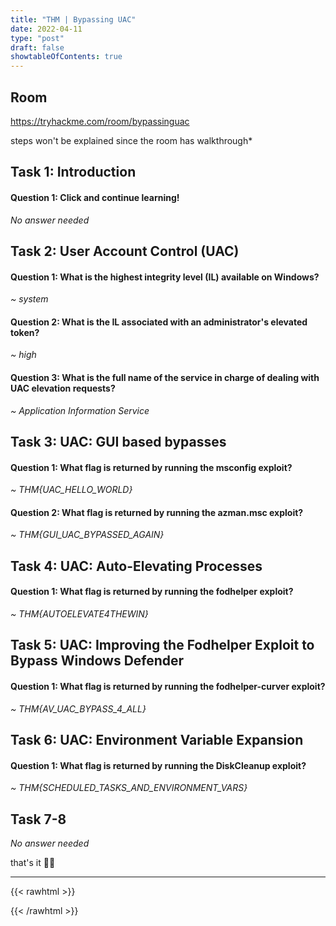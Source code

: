 ```yaml
---
title: "THM | Bypassing UAC"
date: 2022-04-11
type: "post"
draft: false
showtableOfContents: true
---
```


## Room

https://tryhackme.com/room/bypassinguac

steps won't be explained since the room has walkthrough*
## Task 1: Introduction

#### Question 1: Click and continue learning!

*No answer needed*

## Task 2: User Account Control (UAC)

#### Question 1: What is the highest integrity level (IL) available on Windows?

*~ system*

#### Question 2: What is the IL associated with an administrator's elevated token?

*~ high*

#### Question 3: What is the full name of the service in charge of dealing with UAC elevation requests?

*~ Application Information Service*

## Task 3: UAC: GUI based bypasses

#### Question 1: What flag is returned by running the msconfig exploit?

*~ THM{UAC_HELLO_WORLD}*

#### Question 2: What flag is returned by running the azman.msc exploit?

*~ THM{GUI_UAC_BYPASSED_AGAIN}*

## Task 4: UAC: Auto-Elevating Processes

#### Question 1: What flag is returned by running the fodhelper exploit?

*~ THM{AUTOELEVATE4THEWIN}*

## Task 5: UAC: Improving the Fodhelper Exploit to Bypass Windows Defender

#### Question 1: What flag is returned by running the fodhelper-curver exploit?

*~ THM{AV_UAC_BYPASS_4_ALL}*

## Task 6: UAC: Environment Variable Expansion

#### Question 1: What flag is returned by running the DiskCleanup exploit?

*~ THM{SCHEDULED_TASKS_AND_ENVIRONMENT_VARS}*

## Task 7-8

*No answer needed*

that's it ✌🏽

-------------------------------------------------------------
{{< rawhtml >}} 
 
{{< /rawhtml >}}